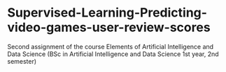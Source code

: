 # Supervised-Learning-Predicting-video-games-user-review-scores
Second assignment of the course Elements of Artificial Intelligence and Data Science (BSc in Artificial Intelligence and Data Science 1st year, 2nd semester)
